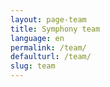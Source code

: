 ```yaml
---
layout: page-team
title: Symphony team
language: en
permalink: /team/
defaulturl: /team/
slug: team
---
```

